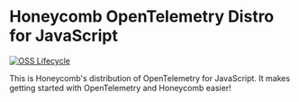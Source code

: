 # Honeycomb OpenTelemetry Distro for JavaScript

[![OSS Lifecycle](https://img.shields.io/osslifecycle/honeycombio/honeycomb-opentelemetry-js)](https://github.com/honeycombio/home/blob/main/honeycomb-oss-lifecycle-and-practices.md)
<!-- TODO: uncomment once repo is public -->
<!-- [![CircleCI](https://circleci.com/gh/honeycombio/honeycomb-opentelemetry-js.svg?style=shield)](https://circleci.com/gh/honeycombio/honeycomb-opentelemetry-js) -->

This is Honeycomb's distribution of OpenTelemetry for JavaScript.
It makes getting started with OpenTelemetry and Honeycomb easier!
